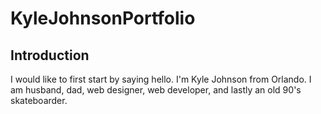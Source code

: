 # KyleJohnsonPortfolio

## Introduction
I would like to first start by saying hello. I'm Kyle Johnson from Orlando. I am husband, dad, web designer, web developer, and lastly an old 90's skateboarder.   
